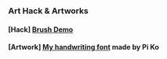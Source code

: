 ### Art Hack & Artworks

#### [Hack] [Brush Demo](https://drive.google.com/drive/folders/1Hnui6aCNrCQevntVHpZ3aaV7hvAydMcM?usp=sharing)

#### [Artwork] [My handwriting font](https://github.com/SilvesterYu/Chat/blob/main/art/Lifan10-Regular.ttf) made by Pi Ko
